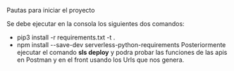 Pautas para iniciar el proyecto

Se debe ejecutar en la consola los siguientes dos comandos:
- pip3 install -r requirements.txt -t .
- npm install --save-dev serverless-python-requirements
Posteriormente ejecutar el comando **sls deploy** y podra probar las funciones de las apis en Postman y en el front usando los Urls que nos genera. 
